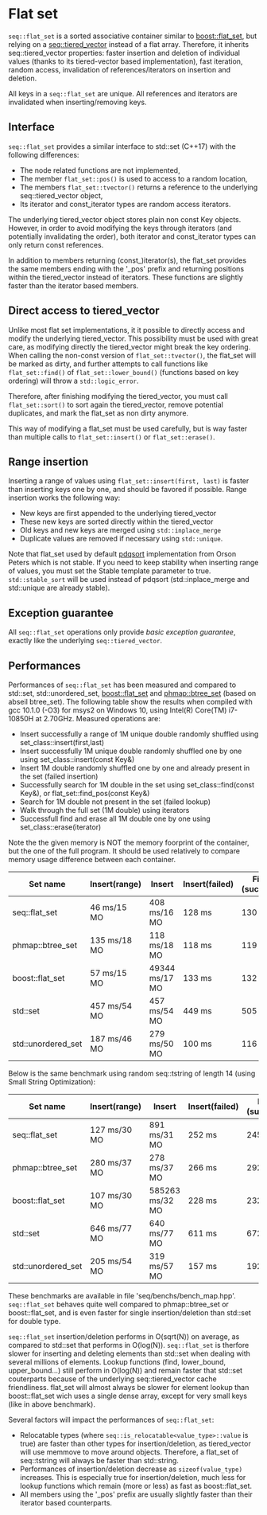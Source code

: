 # Flat set

``seq::flat_set`` is a sorted associative container similar to <a href="https://www.boost.org/doc/libs/1_64_0/doc/html/boost/container/flat_set.html">boost::flat_set</a>, but relying on a [seq::tiered_vector](tiered_vector.md) instead of a flat array.
Therefore, it inherits seq::tiered_vector  properties: faster insertion and deletion of individual values (thanks to its tiered-vector based implementation), fast iteration, random access, invalidation of references/iterators on insertion and deletion.

All keys in a ``seq::flat_set`` are unique.
All references and iterators are invalidated when inserting/removing keys.

## Interface

``seq::flat_set`` provides a similar interface to std::set (C++17) with the following differences:
-	The node related functions are not implemented,
-	The member `flat_set::pos()` is used to access to a random location,
-	The members `flat_set::tvector()` returns a reference to the underlying seq::tiered_vector object,
-	Its iterator and const_iterator types are random access iterators.

The underlying tiered_vector object stores plain non const Key objects. However, in order to avoid modifying the keys through iterators (and potentially invalidating the order), both iterator and const_iterator types can only return const references.

In addition to members returning (const_)iterator(s), the flat_set provides the same members ending with the '_pos' prefix and returning positions within the tiered_vector instead of iterators. These functions are slightly faster than the iterator based members.


## Direct access to tiered_vector

Unlike most flat set implementations, it it possible to directly access and modify the underlying tiered_vector. 
This possibility must be used with great care, as modifying directly the tiered_vector might break the key ordering. 
When calling the non-const version of `flat_set::tvector()`, the flat_set will be marked as dirty, and further attempts to call functions like `flat_set::find()` of `flat_set::lower_bound()` (functions based on key ordering) will throw a `std::logic_error`.

Therefore, after finishing modifying the tiered_vector, you must call `flat_set::sort()` to sort again the tiered_vector, remove potential duplicates, and mark the flat_set as non dirty anymore.

This way of modifying a flat_set must be used carefully, but is way faster than multiple calls to `flat_set::insert()` or `flat_set::erase()`.


## Range insertion

Inserting a range of values using `flat_set::insert(first, last)` is faster than inserting keys one by one, and should be favored if possible.
Range insertion works the following way:
-	New keys are first appended to the underlying tiered_vector
-	These new keys are sorted directly within the tiered_vector
-	Old keys and new keys are merged using `std::inplace_merge`
-	Duplicate values are removed if necessary using `std::unique`.

Note that flat_set used by default <a href="https://github.com/orlp/pdqsort">pdqsort</a> implementation from Orson Peters which is not stable.
If you need to keep stability when inserting range of values, you must set the Stable template parameter to true. `std::stable_sort` will be used instead of pdqsort (std::inplace_merge and std::unique are already stable).


## Exception guarantee

All ``seq::flat_set`` operations only provide *basic exception guarantee*, exactly like the underlying `seq::tiered_vector`.


## Performances

Performances of `seq::flat_set` has been measured and compared to std::set, std::unordered_set, <a href="https://www.boost.org/doc/libs/1_64_0/doc/html/boost/container/flat_set.html">boost::flat_set</a> and <a href="https://github.com/greg7mdp/parallel-hashmap">phmap::btree_set</a> (based on abseil btree_set). 
The following table show the results when compiled with gcc 10.1.0 (-O3) for msys2 on Windows 10, using Intel(R) Core(TM) i7-10850H at 2.70GHz. Measured operations are:
-	Insert successfully a range of 1M unique double randomly shuffled using set_class::insert(first,last)
-	Insert successfully 1M unique double randomly shuffled one by one using set_class::insert(const Key&)
-	Insert 1M double randomly shuffled one by one and already present in the set (failed insertion)
-	Successfully search for 1M double in the set using set_class::find(const Key&), or flat_set::find_pos(const Key&)
-	Search for 1M double not present in the set (failed lookup)
-	Walk through the full set (1M double) using iterators
-	Successfull find and erase all 1M double one by one using set_class::erase(iterator)

Note the the given memory is NOT the memory foorprint of the container, but the one of the full program. It should be used relatively to compare memory usage difference between each container.

Set name                      |   Insert(range)    |       Insert       |Insert(failed) |Find (success) | Find (failed) |    Iterate    |     Erase     |
------------------------------|--------------------|--------------------|---------------|---------------|---------------|---------------|---------------|
seq::flat_set                 |    46 ms/15 MO     |    408 ms/16 MO    |    128 ms     |    130 ms     |    122 ms     |     1 ms      |    413 ms     |
phmap::btree_set              |    135 ms/18 MO    |    118 ms/18 MO    |    118 ms     |    119 ms     |    120 ms     |     3 ms      |    131 ms     |
boost::flat_set<T>            |    57 ms/15 MO     |   49344 ms/17 MO   |    133 ms     |    132 ms     |    127 ms     |     1 ms      |   131460 ms   |
std::set                      |    457 ms/54 MO    |    457 ms/54 MO    |    449 ms     |    505 ms     |    502 ms     |     92 ms     |    739 ms     |
std::unordered_set            |    187 ms/46 MO    |    279 ms/50 MO    |    100 ms     |    116 ms     |    155 ms     |     29 ms     |    312 ms     |

Below is the same benchmark using random seq::tstring of length 14 (using Small String Optimization):

Set name                      |   Insert(range)    |       Insert       |Insert(failed) |Find (success) | Find (failed) |    Iterate    |     Erase     |
------------------------------|--------------------|--------------------|---------------|---------------|---------------|---------------|---------------|
seq::flat_set                 |    127 ms/30 MO    |    891 ms/31 MO    |    252 ms     |    245 ms     |    240 ms     |     1 ms      |    904 ms     |
phmap::btree_set              |    280 ms/37 MO    |    278 ms/37 MO    |    266 ms     |    292 ms     |    279 ms     |     10 ms     |    292 ms     |
boost::flat_set<T>            |    107 ms/30 MO    |  585263 ms/32 MO   |    228 ms     |    232 ms     |    232 ms     |     0 ms      |   601541 ms   |
std::set                      |    646 ms/77 MO    |    640 ms/77 MO    |    611 ms     |    672 ms     |    710 ms     |     87 ms     |    798 ms     |
std::unordered_set            |    205 ms/54 MO    |    319 ms/57 MO    |    157 ms     |    192 ms     |    220 ms     |     34 ms     |    380 ms     |


These benchmarks are available in file 'seq/benchs/bench_map.hpp'.
`seq::flat_set` behaves quite well compared to phmap::btree_set or boost::flat_set, and is even faster for single insertion/deletion than std::set for double type.

`seq::flat_set` insertion/deletion performs in O(sqrt(N)) on average, as compared to std::set that performs in O(log(N)).
`seq::flat_set` is therfore slower for inserting and deleting elements than std::set when dealing with several millions of elements.
Lookup functions (find, lower_bound, upper_bound...) still perform in O(log(N)) and remain faster that std::set couterparts because of the underlying seq::tiered_vector cache friendliness.
flat_set will almost always be slower for element lookup than boost::flat_set wich uses a single dense array, except for very small keys (like in above benchmark).

Several factors will impact the performances of `seq::flat_set`:
-	Relocatable types (where `seq::is_relocatable<value_type>::value` is true) are faster than other types for insertion/deletion, as tiered_vector will use memmove to move around objects. Therefore, a flat_set of seq::tstring will always be faster than std::string.
-	Performances of insertion/deletion decrease as `sizeof(value_type)` increases. This is especially true for insertion/deletion, much less for lookup functions which remain (more or less) as fast as boost::flat_set.
-	All members using the '_pos' prefix are usually slightly faster than their iterator based counterparts.
